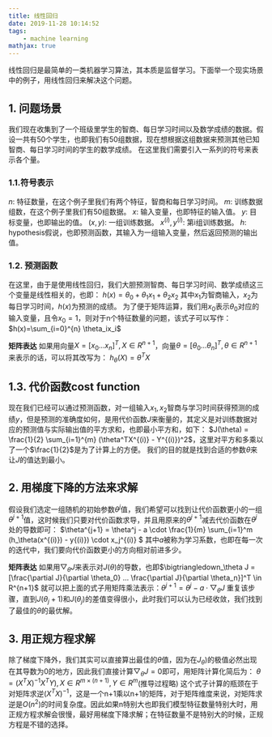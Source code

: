 ```yaml
---
title: 线性回归
date: 2019-11-28 10:14:52
tags:
    - machine learning
mathjax: true
---
```



线性回归是最简单的一类机器学习算法，其本质是监督学习。下面举一个现实场景中的例子，用线性回归来解决这个问题。
<!-- more -->
## 1. 问题场景

我们现在收集到了一个班级里学生的智商、每日学习时间以及数学成绩的数据。假设一共有50个学生，也即我们有50组数据，现在想根据这组数据来预测其他已知智商、每日学习时间的学生的数学成绩。
在这里我们需要引入一系列的符号来表示各个量。

### 1.1.符号表示

$n$: 特征数量，在这个例子里我们有两个特征，智商和每日学习时间。
$m$: 训练数据组数，在这个例子里我们有50组数据。
$x$: 输入变量，也即特征的输入值。
$y$: 目标变量，也即输出的值。
$(x, y)$: 一组训练数据。
$x^{(i)}, y^{(i)}$: 第i组训练数据。
$h$: hypothesis假说，也即预测函数，其输入为一组输入变量，然后返回预测的输出值。

### 1.2. 预测函数

在这里，由于是使用线性回归，我们大胆预测智商、每日学习时间、数学成绩这三个变量是线性相关的，也即：
$h(x)=\theta_0+\theta_1x_1+\theta_2x_2$
其中$x_1$为智商输入，$x_2$为每日学习时间，$h(x)$为预测的成绩。
为了便于矩阵运算，我们用$x_0$表示$\theta_0$对应的输入变量，且令$x_0=1$，则对于n个特征数量的问题，该式子可以写作：
$h(x)=\sum_{i=0}^{n} \theta_ix_i$

**矩阵表达**
如果用向量$X=[x_0 ... x_n]^T, X\in R^{n+1}$，向量$\theta=[\theta_0 ... \theta_n]^T, \theta\in R^{n+1}$来表示的话，可以将其改写为：
$h_{\theta}(X) = \theta^TX$

## 1.3. 代价函数cost function

现在我们已经可以通过预测函数，对一组输入$x_1, x_2$智商与学习时间获得预测的成绩$y$，但是预测的准确度如何，是用代价函数$J$来衡量的，其定义是对训练数据对应的预测值与实际输出值的平方求和，也即最小平方和，如下：
$J(\theta) = \frac{1}{2} \sum_{i=1}^{m} (\theta^TX^{(i)} - Y^{(i)})^2$，这里对平方和多乘以了一个$\frac{1}{2}$是为了计算上的方便。
我们的目的就是找到合适的参数$\theta$来让$J$的值达到最小。

## 2. 用梯度下降的方法来求解

假设我们选定一组随机的初始参数$\theta^j$值，我们希望可以找到让代价函数更小的一组$\theta^{j+1}$值，这时候我们只要对代价函数求导，并且用原来的$\theta^{j+1}$减去代价函数在$\theta^j$处的导数即可：
$\theta^{j+1} = \theta^j - a \cdot \frac{1}{m} \sum_{i=1}^m (h_\theta(x^{(i)}) - y{(i)}) \cdot x_j^{(i)} $
其中$a$被称为学习系数，也即在每一次的迭代中，我们要向代价函数更小的方向相对前进多少。

**矩阵表达**
如果用$\bigtriangledown_\theta J$来表示对$J(\theta)$的导数，也即$\bigtriangledown_\theta J = [\frac{\partial J}{\partial \theta_0} ... \frac{\partial J}{\partial \theta_n}]^T \in R^{n+1}$
就可以把上面的式子用矩阵乘法表示：$\theta^{j+1} = \theta^j - a \cdot \bigtriangledown_\theta J$
重复该步骤，直到$J(\theta_j+1)$和$J(\theta_j)$的差值变得很小，此时我们可以认为已经收敛，我们找到了最佳的$\theta$的最优解。

## 3. 用正规方程求解

除了梯度下降外，我们其实可以直接算出最佳的$\theta$值，因为在$J_\theta)$的极值必然出现在其导数为0的地方，因此我们直接计算$\bigtriangledown_\theta J = 0$即可，用矩阵计算化简后为：
$\theta = (X^T X)^{-1}X^TY), X \in R^{m\times(n+1)}, Y \in R^m$(推导过程略)
这个式子计算的瓶颈在于对矩阵求逆$(X^T X)^{-1}$，这是一个n+1乘以n+1的矩阵，对于矩阵维度来说，对矩阵求逆是$O(n^2)$的时间复杂度。因此如果n特别大也即我们模型特征数量特别大时，用正规方程求解会很慢，最好用梯度下降求解；在特征数量不是特别大的时候，正规方程是不错的选择。
